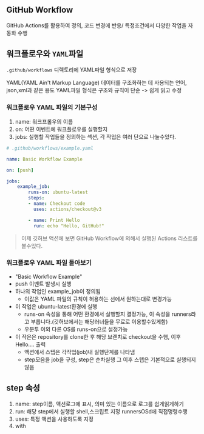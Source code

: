 ## GitHub Workflow
GitHub Actions를 활용하여 정의, 코드 변경에 반응/ 특정조건에서 다양한 작업을 자동화 수행

## 워크플로우와 `YAML`파일
`.github/workflows` 디렉토리에 YAML파일 형식으로 저장

YAML(YAML Ain't Markup Language) 데이터를 구조화하는 데 사용되는 언어, json,xml과 같은 용도 YAML파일 형식은 구조와 규칙이 단순 -> 쉽게 읽고 수정

### **워크플로우 YAML 파일의 기본구성**
1. name: 워크프롤우의 이름
2. on: 어떤 이벤트에 워크플로우를 실행할지
3. jobs: 실행할 작업들을 정의하는 섹션, 각 작업은 여러 단으로 나눌수있다.

```yaml
# .github/workflows/example.yaml

name: Basic Workflow Example

on: [push]

jobs:
	example_job:
		runs-on: ubuntu-latest
		steps:
		- name: Checkout code
		  uses: actions/checkout@v3

		- name: Print Hello
		  run: echo "Hello, GitHub!"
```
> 이제 깃허브 액션에 보면 GitHub Workflow에 의해서 실행된 Actions 리스트를 볼수있다.

### **워크플로우 YAML 파일 돌아보기**
- "Basic Workflow Example"
- push 이벤트 발생시 실행
- 하나의 작업인 example_job이 정의됨
	- 이값은 YAML 파일의 규칙이 허용하는 선에서 원하는대로 변경가능
- 이 작업은 ubuntu-latest환경에 실행
	- runs-on 속성을 통해 어떤 환경에서 실행할지 결정가능, 이 속성을 runners라고 부릅니다.(깃허브에서는 해당러너들을 무료로 이용할수있게함)
	- 우분투 이외 다른 OS를 runs-on으로 설정가능
- 이 작은은 repository를 clone한 후 해당 브랜치로 checkout을 수행, 이후 Hello.... 출력
	- 액션에서 스탭은 각작업(job)내 실행단계를 나타냄
	- step모음을 job을 구성, step은 순차실행 그 이후 스텝은 기본적으로 실행되지않음

## step 속성
1. name: step이름, 액선로그에 표시, 의미 있는 이름으로 로그를 쉽게읽게하기
2. run: 해당 step에서 실행할 shell,스크립트 지정 runnersOSd에 직접명령수행
3. uses: 특정 액션을 사용하도록 지정
4. with